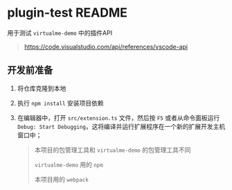 # plugin-test README

用于测试 `virtualme-demo` 中的插件API

> https://code.visualstudio.com/api/references/vscode-api

## 开发前准备

1. 将仓库克隆到本地

2. 执行 `npm install` 安装项目依赖

3. 在编辑器中，打开 `src/extension.ts` 文件，然后按 `F5` 或者从命令面板运行 `Debug: Start Debugging`，这将编译并运行扩展程序在一个新的扩展开发主机窗口中；

   > 本项目的包管理工具和 `virtualme-demo` 的包管理工具不同
   >
   > `virtualme-demo` 用的 `npm`
   >
   > 本项目用的 `webpack`
